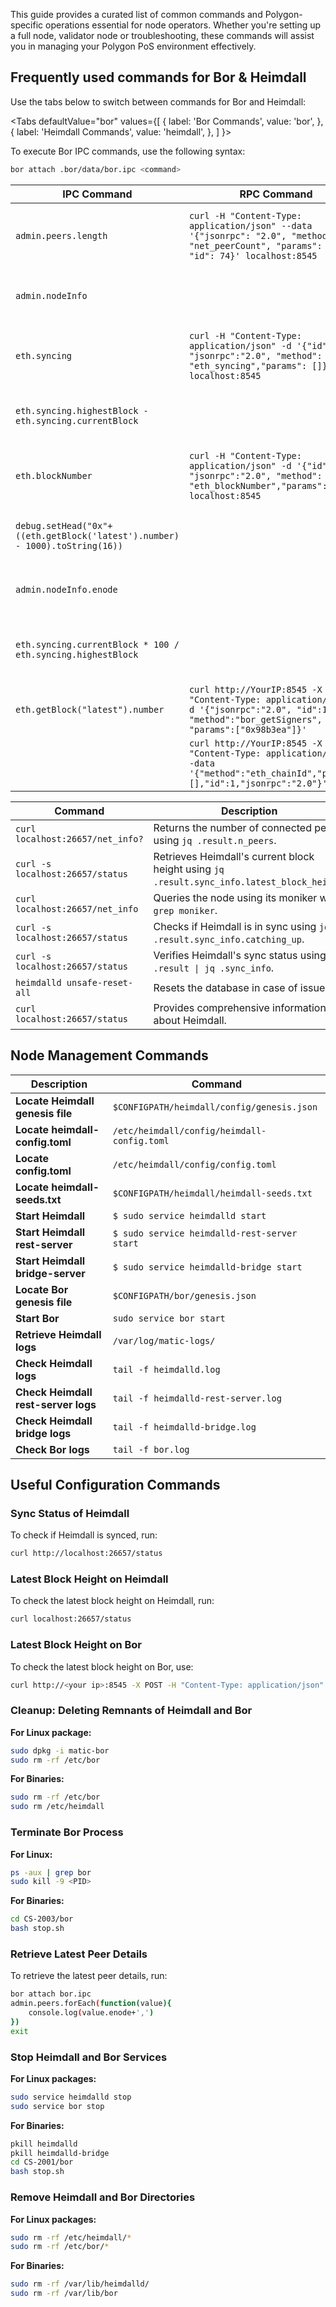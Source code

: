 This guide provides a curated list of common commands and Polygon-specific operations essential for node operators. Whether you're setting up a full node, validator node or troubleshooting, these commands will assist you in managing your Polygon PoS environment effectively.

## Frequently used commands for Bor & Heimdall

Use the tabs below to switch between commands for Bor and Heimdall:

<Tabs
  defaultValue="bor"
  values={[
    { label: 'Bor Commands', value: 'bor', },
    { label: 'Heimdall Commands', value: 'heimdall', },
  ]
}>
<TabItem value="bor">

To execute Bor IPC commands, use the following syntax:

```bash
bor attach .bor/data/bor.ipc <command>
```

| IPC Command | RPC Command | Description |
| ----------- | ----------- | ----------- |
| `admin.peers.length` | `curl -H "Content-Type: application/json" --data '{"jsonrpc": "2.0", "method": "net_peerCount", "params": [], "id": 74}' localhost:8545` | Retrieves the number of peers connected to the node. |
| `admin.nodeInfo` |  | Provides detailed information about the node. |
| `eth.syncing` | `curl -H "Content-Type: application/json" -d '{"id":1, "jsonrpc":"2.0", "method": "eth_syncing","params": []}' localhost:8545` | Indicates whether the node is syncing (`true`) or not (`false`). |
| `eth.syncing.highestBlock - eth.syncing.currentBlock` |  | Compares the current block of your node to the highest block. |
| `eth.blockNumber` | `curl -H "Content-Type: application/json" -d '{"id":1, "jsonrpc":"2.0", "method": "eth_blockNumber","params": []}' localhost:8545` | Returns the latest block number processed by the node. |
| `debug.setHead("0x"+((eth.getBlock('latest').number) - 1000).toString(16))` |  | Rewinds the blockchain to 1000 blocks prior. |
| `admin.nodeInfo.enode` |  | Retrieves the public enode URL of the node. |
| `eth.syncing.currentBlock * 100 / eth.syncing.highestBlock` |  | Calculates the remaining percentage for block synchronization. |
| `eth.getBlock("latest").number` | `curl http://YourIP:8545 -X POST -H "Content-Type: application/json" -d '{"jsonrpc":"2.0", "id":1, "method":"bor_getSigners", "params":["0x98b3ea"]}'` | Queries the height of the latest Bor block. |
|  | `curl http://YourIP:8545 -X POST -H "Content-Type: application/json" --data '{"method":"eth_chainId","params":[],"id":1,"jsonrpc":"2.0"}'` | Retrieves the `chainID`. |

</TabItem>
<TabItem value="heimdall">

| Command | Description |
| ------- | ----------- |
| `curl localhost:26657/net_info?` | Returns the number of connected peers using `jq .result.n_peers`. |
| `curl -s localhost:26657/status` | Retrieves Heimdall's current block height using `jq .result.sync_info.latest_block_height`. |
| `curl localhost:26657/net_info` | Queries the node using its moniker with `grep moniker`. |
| `curl -s localhost:26657/status` | Checks if Heimdall is in sync using `jq .result.sync_info.catching_up`. |
| `curl -s localhost:26657/status` | Verifies Heimdall's sync status using `jq .result \| jq .sync_info`. |
| `heimdalld unsafe-reset-all` | Resets the database in case of issues. |
| `curl localhost:26657/status` | Provides comprehensive information about Heimdall. |

</TabItem>
</Tabs>

## Node Management Commands

| Description                           | Command                                        |
| ------------------------------------- | ---------------------------------------------- |
| **Locate Heimdall genesis file**      | `$CONFIGPATH/heimdall/config/genesis.json`     |
| **Locate heimdall-config.toml**       | `/etc/heimdall/config/heimdall-config.toml`    |
| **Locate config.toml**                | `/etc/heimdall/config/config.toml`             |
| **Locate heimdall-seeds.txt**         | `$CONFIGPATH/heimdall/heimdall-seeds.txt`      |
| **Start Heimdall**                    | `$ sudo service heimdalld start`               |
| **Start Heimdall rest-server**        | `$ sudo service heimdalld-rest-server start`   |
| **Start Heimdall bridge-server**      | `$ sudo service heimdalld-bridge start`        |
| **Locate Bor genesis file**           | `$CONFIGPATH/bor/genesis.json`                 |
| **Start Bor**                         | `sudo service bor start`                       |
| **Retrieve Heimdall logs**            | `/var/log/matic-logs/`                         |
| **Check Heimdall logs**               | `tail -f heimdalld.log`                        |
| **Check Heimdall rest-server logs**   | `tail -f heimdalld-rest-server.log`            |
| **Check Heimdall bridge logs**        | `tail -f heimdalld-bridge.log`                 |
| **Check Bor logs**                    | `tail -f bor.log`                              |

## Useful Configuration Commands

### Sync Status of Heimdall

To check if Heimdall is synced, run:

```bash
curl http://localhost:26657/status
```

### Latest Block Height on Heimdall

To check the latest block height on Heimdall, run:

```bash
curl localhost:26657/status
```

### Latest Block Height on Bor

To check the latest block height on Bor, use:

```bash
curl http://<your ip>:8545 -X POST -H "Content-Type: application/json" -d '{"jsonrpc":"2.0", "id":1, "method":"bor_getSigners", "params":["0x98b3ea"]}'
```

### Cleanup: Deleting Remnants of Heimdall and Bor

**For Linux package:**

```bash
sudo dpkg -i matic-bor
sudo rm -rf /etc/bor
```

**For Binaries:**

```bash
sudo rm -rf /etc/bor
sudo rm /etc/heimdall
```

### Terminate Bor Process

**For Linux:**

```bash
ps -aux | grep bor
sudo kill -9 <PID>
```

**For Binaries:**

```bash
cd CS-2003/bor
bash stop.sh
```

### Retrieve Latest Peer Details

To retrieve the latest peer details, run:

```bash
bor attach bor.ipc
admin.peers.forEach(function(value){
    console.log(value.enode+',')
})
exit
```

### Stop Heimdall and Bor Services

**For Linux packages:**

```bash
sudo service heimdalld stop
sudo service bor stop
```

**For Binaries:**

```bash
pkill heimdalld
pkill heimdalld-bridge
cd CS-2001/bor
bash stop.sh
```

### Remove Heimdall and Bor Directories

**For Linux packages:**

```bash
sudo rm -rf /etc/heimdall/*
sudo rm -rf /etc/bor/*
```

**For Binaries:**

```bash
sudo rm -rf /var/lib/heimdalld/
sudo rm -rf /var/lib/bor
```
